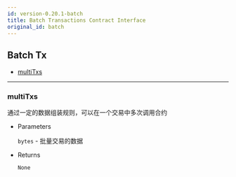 ```yaml
---
id: version-0.20.1-batch
title: Batch Transactions Contract Interface
original_id: batch
---
```



<h2 class="hover-list">Batch Tx</h2>

- [multiTxs](#multiTxs)

* * *

### multiTxs

通过一定的数据组装规则，可以在一个交易中多次调用合约

- Parameters
    
    `bytes` - 批量交易的数据

- Returns
    
    `None`